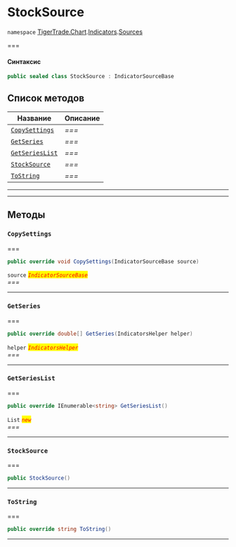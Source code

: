 # StockSource

`namespace` [TigerTrade.Chart](../../../../).[Indicators](../).[Sources](./)

\===

#### Синтаксис

```csharp
public sealed class StockSource : IndicatorSourceBase
```

## Список методов

| Название                                                  | Описание |
| --------------------------------------------------------- | -------- |
| [`CopySettings`](stocksource.cs.md#method-copysettings)   | _===_    |
| [`GetSeries`](stocksource.cs.md#method-getseries)         | _===_    |
| [`GetSeriesList`](stocksource.cs.md#method-getserieslist) | _===_    |
| [`StockSource`](stocksource.cs.md#method-stocksource)     | _===_    |
| [`ToString`](stocksource.cs.md#method-tostring)           | _===_    |

***

***

## Методы

### `CopySettings` <a href="#method-copysettings" id="method-copysettings"></a>

\===

```csharp
public override void CopySettings(IndicatorSourceBase source)
```

`source` _<mark style="color:red;">`IndicatorSourceBase`</mark>_\
_===_

***

### `GetSeries` <a href="#method-getseries" id="method-getseries"></a>

\===

```csharp
public override double[] GetSeries(IndicatorsHelper helper)
```

`helper` _<mark style="color:red;">`IndicatorsHelper`</mark>_\
_===_

***

### `GetSeriesList` <a href="#method-getserieslist" id="method-getserieslist"></a>

\===

```csharp
public override IEnumerable<string> GetSeriesList()
```

`List` _<mark style="color:red;">`new`</mark>_\
_===_

***

### `StockSource` <a href="#method-stocksource" id="method-stocksource"></a>

\===

```csharp
public StockSource()
```

***

### `ToString` <a href="#method-tostring" id="method-tostring"></a>

\===

```csharp
public override string ToString()
```

***
